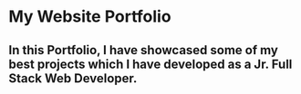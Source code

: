 # My Website Portfolio 
## In this Portfolio, I have showcased some of my best projects which I have developed as a Jr. Full Stack Web Developer. 
